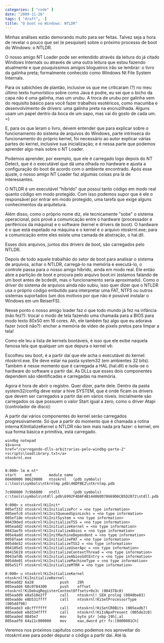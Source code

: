 ```yaml
---
categories: [ "code" ]
date: "2009-11-26"
tags: [ "draft",  ]
title: "O boot no Windows: NTLDR"
---
```

Minhas análises estão demorando muito para ser feitas. Talvez seja a
hora de revelar o pouco que sei (e pesquisei) sobre o próximo processo
de boot do Windows: o NTLDR.

O nosso amigo NT Loader pode ser entendido através da leitura do já
citado Windows Internals ou através de uma outra leitura que estou
fazendo atualmente e que pouquíssimos amigos blogueiros irão se lembrar:
o livro da galinha preta; formalmente conhecido como Windows Nt File
System Internals.

Para os sabichões de plantão, inclusive os que me criticaram (?) no meu
último texto humorístico sobre como Java é podre, eu sei que o bicho da
capa não é uma galinha, mas um urubu. A troca de urubu por galinha vem
do requisito básico para você fazer trabalhos esotéricos, como macumba
e desenvolvimento de drivers: uma galinha preta na encruzilhada. Alguns
usam um papel dentro da boca de um sapo, mas vai do gosto de cada um. =)

E, para os que leram o livro, devem entender que para explicar sobre o
funcionamento do sistema de arquivos do Windows, parte intrínseca do
funcionamento do próprio kernel, foi necessário ao autor explicar
várias partes do kernel, inclusive sua inicialização; e é nessa
parte que podemos aprender algo mais sobre o NT Loader.

Podemos aprender, por exemplo, que ele é carregado logo depois do NT
Detect, que é o executável que dá uma olhada no hardware e ajusta
a configuração do boot de acordo com o ambiente encontrado. Após
esse ajuste, o nosso amigo NT Loader faz algumas coisas pra lá de
interessantes.

O NTLDR é um executável "híbrido" que possui tanto código em modo
real quanto código em modo protegido. Com isso podemos supor que é
ele o responsável por entrar em modo protegido, uma tarefa que exige
alguns conhecimentos da arquitetura.

Além disso, como o próprio nome diz, ele tecnicamente "sobe" o sistema
operacional, pois provê a comunicação entre o hardware (processador
e periféricos da máquina) e o software (kernel e drivers de boot). O
hardware é o que está espetado na máquina e o kernel é o arquivo
ntoskrnl.exe; para a comunicação entre eles existe uma camada de
abstração, o hal.dll.

Esses dois arquivos, juntos dos drivers de boot, são carregados pelo
NTLDR.

Depois de todo aquele trabalhão do setor de boot para analisar o sistema
de arquivos, achar o NTLDR, carregá-lo na memória e executá-lo, o
controle passa para o nosso amigo híbrido, ainda em modo real. Ele então
abre a partição de boot e procura pelo arquivo boot.ini (estamos falando
de um boot antes de bcdedit, mas o funcionamento seria aproximado). Como
o driver do sistema de arquivos ainda não subiu, isso quer dizer que
o NTLDR usa o próprio código embutido para interpretar uma FAT, NTFS
ou outros sistemas suportados (um dos motivos por que não é possível
instalar o Windows em um ReiserFS).

Nesse ponto o nosso amigo loader faz o que todo mundo já fez na infância
(não fez?): trocar o modo de tela fazendo uma chamada para a BIOS para
modo texto 80x50 em 16 cores. Ah, ele também faz algo que eu adorava
fazer (você não?): encher a memória de vídeo de pixels pretos para
limpar a tela!

Como ele leu a lista de kernels bootáveis, é isso que ele exibe naquela
famosa tela que qualquer um que depura o kernel vê:

Escolheu seu boot, é a partir daí que ele acha o executável do
kernel: ntoskrnl.exe. Ele deve estar na pasta system32 (em ambientes
32 bits). Também é nesse momento que é carregada a HAL (hal.dll)
e isola-se o hardware do software a partir daí. As DLLs que esses dois
componentes dependem são identificadas e carregadas na memória.

Agora é hora de abrir o registro. Quer dizer, parte dele. Dentro da pasta
system32/config deve estar a hive SYSTEM, que é onde ficam os drivers
que devem ser carregados a partir daí em vários níveis. Inicialmente
são carregados os que possuem o valor Start igual a zero, como o driver
Atapi (controlador de disco):

A partir daí vários componentes do kernel serão carregados
progressivamente. Só que a partir do momento que é chamada a rotina
interna KiInitializeKernel o NTLDR não tem mais nada pra fazer: o kernel,
em sua forma básica e primitiva, está carregado.

    
    windbg notepad
    $$>a<<a
    href="/carregando-dlls-arbitrarias-pelo-windbg-parte-2"
    >scripts\loadlibrary.txt</a>
    ntoskrnl.exe

    
    0:000> lm m nt*
    start    end        module name
    00400000 00629000   ntoskrnl   (pdb symbols)
    c:\tools\symbols\ntkrnlmp.pdb\46DFBE2\ntkrnlmp.pdb
    
    7c900000 7c9b6000   ntdll      (pdb symbols)
    c:\tools\symbols\ntdll.pdb\6992F4DAF4B144068D78669D6CB5D2072\ntdll.pdb
    
    0:000> x ntoskrnl!KiInit*
    005ef332 ntoskrnl!KiInitializePcr = <no type information>
    005eefc0 ntoskrnl!KiInitQueuedSpinLocks = <no type information>
    005ef1de ntoskrnl!KiInitSystem = <no type information>
    00439ded ntoskrnl!KiInitializeTSS = <no type information>
    005eadd2 ntoskrnl!KiInitializeKernel = <no type information>
    0043aefb ntoskrnl!KiInitializeAbios = <no type information>
    005e4add ntoskrnl!KiInitMachineDependent = <no type information>
    0058faa4 ntoskrnl!KiInitializePAT = <no type information>
    005dde52 ntoskrnl!KiInitializeTSS2 = <no type information>
    004105e5 ntoskrnl!KiInitializeUserApc = <no type information>
    00415619 ntoskrnl!KiInitializeContextThread = <no type information>
    0043afdb ntoskrnl!KiInitializeAbiosGdtEntry = <no type information>
    005dde01 ntoskrnl!KiInitializeMachineType = <no type information>
    005e51f7 ntoskrnl!KiInitializeMTRR = <no type information>
    
    0:000> u ntoskrnl!KiInitializeKernel
    ntoskrnl!KiInitializeKernel:
    005eadd2 6a28            push    28h
    005eadd4 68c0784300      push    offset
    ntoskrnl!KiDebugRegisterContextOffsets+0x3c (004378c0)
    005eadd9 e8a510e2ff      call    ntoskrnl!_SEH_prolog (0040be83)
    005eadde e8b531ffff      call    ntoskrnl!KiSetProcessorType
    (005ddf98)
    005eade3 e8cfffffff      call    ntoskrnl!KiSetCR0Bits (005eadb7)
    005eade8 e8d334ffff      call    ntoskrnl!KiIsNpxPresent (005de2c0)
    005eaded 8845e7          mov     byte ptr [ebp-19h],al
    005eadf0 64a11c000000    mov     eax,dword ptr fs:[0000001Ch]

Veremos nos próximos capítulos como podemos nos aproveitar do
ntoskrnl.exe para poder depurar o código a partir daí. Até lá.

